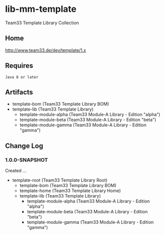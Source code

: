# lib-mm-template

Team33 Template Library Collection

## Home

http://www.team33.de/dev/template/1.x

## Requires

    Java 8 or later

## Artifacts

* template-bom (Team33 Template Library BOM)
* template-lib (Team33 Template Library)
  * template-module-alpha (Team33 Module-A Library - Edition "alpha")
  * template-module-beta (Team33 Module-A Library - Edition "beta")
  * template-module-gamma (Team33 Module-A Library - Edition "gamma")

## Change Log

### 1.0.0-SNAPSHOT

Created ...
* template-root (Team33 Template Library Root)
  * template-bom (Team33 Template Library BOM)
  * template-home (Team33 Template Library Home)
  * template-lib (Team33 Template Library)
    * template-module-alpha (Team33 Module-A Library - Edition "alpha")
    * template-module-beta (Team33 Module-A Library - Edition "beta")
    * template-module-gamma (Team33 Module-A Library - Edition "gamma")

